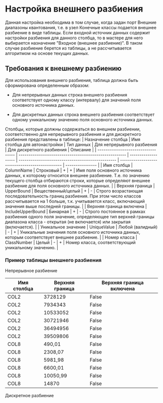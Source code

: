 # Настройка внешнего разбиения

Данная настройка необходима в том случае, когда задан порт Внешние диапазоны квантования, т.е. в узел Конечные классы подается внешнее разбиение в виде таблицы. Если входной источник данных содержит настройки разбиения для данного столбца, то в мастере для него выбирается назначение "Входное (внешнее разбиение)". В таком случае разбиение берется из таблицы, а не рассчитывается алгоритмом на основе текущих данных.

## Требования к внешнему разбиению

Для использования внешнего разбиения, таблица должна быть сформирована определенным образом:

*  Для непрерывных данных строка внешнего разбиения соответствует одному классу (интервалу) для значений поля основного источника данных.

*  Для дискретных данных строка внешнего разбиения соответствует одному уникальному значению поля основного источника данных.

Столбцы, которые должны содержаться во внешнем разбиении, соответственно для непрерывного разбиения и для дискретного разбиения представлены в таблице:
 | Назначение столбца            | Имя столбца для автонастройки | Тип данных                 | Для непрерывного разбиения | Для дискретного разбиения | Описание                                                                                                                                                                                                                                                                                                                                                                        | 
 | -----------------------------------            | ------------------------------------------------------- | -------------------                 | -------------------------------------------------- | ------------------------------------------------ | ----------------                                                                                                                                                                                                                                                                                                                                                                        | 
 | Имя столбца                          | ColumnName                                              | Строковый                  | +                                                  | +                                                | Имя поля основного источника данных, к которому относится внешнее разбиение. Т.е. по значению текущего столбца отбираются строки, которые определяют внешнее разбиение для поля основного источника данных. | 
 | Верхняя граница                  | UpperBound                                              | Вещественный/целый | +                                                  | -                                                | Строго возрастающая последовательность границ разбиения. При этом число классов рассчитывается на 1 больше, т.к. учитывается класс, включающий значения выше последней границы.                                                     | 
 | Верхняя граница включена | IncludeUpperBound                                       | Бинарная                    | +                                                  | -                                                | Строго постоянное в рамках разбиения одного поля значение, определяющее тип верхней границы диапазона класса - открытая (не включается) или закрытая (включается).                                                                              | 
 | Уникальное значение          | UniqueValue                                             | Любой (валидный)       | -                                                  | +                                                | Уникальные значения поля основного источника данных, которым соответствует внешнее разбиение.                                                                                                                                                                                                         | 
 | Номер класса                        | ClassNumber                                             | Целый                          | -                                                  | +                                                | Номер класса, соответствующий уникальному значению.                                                                                                                                                                                                                                                                                        | 

### Пример таблицы внешнего разбиения

Непрерывное разбиение

 | Имя столбца | Верхняя граница | Верхняя граница включена | 
 | --------------------- | ----------------------------- | ---------------------------------------------- | 
 | COL2                  | 3728129                       | False                                          | 
 | COL2                  | 7934343                       | False                                          | 
 | COL2                  | 10533052                      | False                                          | 
 | COL2                  | 30721946                      | False                                          | 
 | COL2                  | 36494956                      | False                                          | 
 | COL2                  | 39509806                      | False                                          | 
 | COL8                  | 490,01                        | False                                          | 
 | COL8                  | 2308,07                       | False                                          | 
 | COL8                  | 5981,98                       | False                                          | 
 | COL8                  | 6600,01                       | False                                          | 
 | COL8                  | 10050,99                      | False                                          | 
 | COL8                  | 14870                         | False                                          | 

Дискретное разбиение

